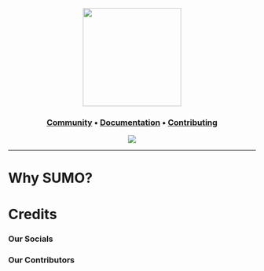 <div
  align="center"
>

<img height=200 src="https://sumofiber.com/wp-content/uploads/2022/11/Untitled-1-1-1024x512.png" />
<h3>
<a href="" >Community</a>
<span> • </span>
<a href="" >Documentation</a>
<span> • </span>
<a href="" >Contributing</a>
</h3>

![][license-badge]

</div>

---

# Why SUMO?

# Credits

### Our Socials

### Our Contributors

[sumo3]: https://sumofiber.com/wp-content/uploads/2022/11/Untitled-1-1-1024x512.png
[sumo2]: https://sumosushionline.com/images/logo.png
[sumo]: https://seeklogo.com/images/S/sumo-logo-B3330E6C5F-seeklogo.com.png
[g-sd]: https://avatars.githubusercontent.com/u/96849112?s=400&u=5f03427817576fb8a23c9d59e34c1a5c34dbddd6&v=4

[license-badge]: https://img.shields.io/github/license/g-sd/sumo?style=flat-square
